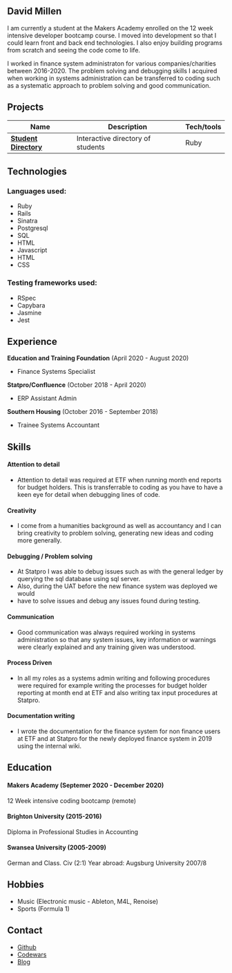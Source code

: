## David Millen

I am currently a student at the Makers Academy enrolled on the 12 week intensive
developer bootcamp course.  I moved into development so that I could learn front
and back end technologies.  I also enjoy building programs from scratch
and seeing the code come to life.

I worked in finance system administraton for various companies/charities between
2016-2020.  The problem solving and debugging skills I acquired when working in
systems administration can be transferred to coding such as a systematic
approach to problem solving and good communication.

## Projects

| Name                                                                       | Description                         | Tech/tools  |
| -------------------------------------------------------------------------- | ------------------------------------| ----------- |
| [**Student Directory**](https://github.com/dm-devtech/student-directory)   | Interactive directory of students   | Ruby        |

## Technologies
### Languages used:
- Ruby
- Rails
- Sinatra
- Postgresql
- SQL
- HTML
- Javascript
- HTML
- CSS

### Testing frameworks used:
- RSpec
- Capybara
- Jasmine
- Jest

## Experience

**Education and Training Foundation** (April 2020 - August 2020)  
- Finance Systems Specialist

**Statpro/Confluence** (October 2018 - April 2020)
- ERP Assistant Admin

**Southern Housing** (October 2016 - September 2018)
- Trainee Systems Accountant

## Skills

#### Attention to detail
-  Attention to detail was required at ETF when running month end reports for
budget holders.  This is transferrable to coding as you have to have a keen
eye for detail when debugging lines of code.   

#### Creativity
- I come from a humanities background as well as accountancy and I can bring
creativity to problem solving, generating new ideas and coding more generally.  

#### Debugging / Problem solving
- At Statpro I was able to debug issues such as with the general ledger by
querying the sql database using sql server.  
- Also, during the UAT before the new finance system was deployed we would
- have to solve issues and debug any issues found
during testing.  

#### Communication
- Good communication was always required working in systems administration
so that any system issues, key information or warnings were clearly explained
and any training given was understood.  

#### Process Driven
- In all my roles as a systems admin writing and following procedures were
required for example writing the processes for budget holder reporting at
month end at ETF and also writing tax input procedures at Statpro.  

#### Documentation writing
- I wrote the documentation for the finance system for non finance users at ETF
and at Statpro for the newly deployed finance system in 2019 using the internal
wiki.

## Education

#### Makers Academy (Septemer 2020 - December 2020)
12 Week intensive coding bootcamp (remote)

#### Brighton University (2015-2016)
Diploma in Professional Studies in Accounting

#### Swansea University (2005-2009)
German and Class. Civ (2:1)
Year abroad: Augsburg University 2007/8

## Hobbies
- Music (Electronic music - Ableton, M4L, Renoise)
- Sports (Formula 1)

## Contact
- [Github](https://github.com/dm-devtech)
- [Codewars](https://www.codewars.com/users/dm-devtech)
- [Blog](https://anewdeveloper.wordpress.com/)
